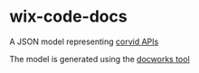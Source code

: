 # wix-code-docs
 
A JSON model representing [corvid APIs](https://www.wix.com/corvid/reference/) 

The model is generated using the [docworks tool](https://www.npmjs.com/package/docworks-cli)
